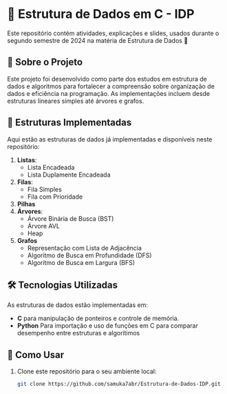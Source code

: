 # 🧩 Estrutura de Dados em C - IDP

Este repositório contém atividades, explicações e slides, usados durante o segundo semestre de 2024 na matéria de Estrutura de Dados 🚀

## 📝 Sobre o Projeto

Este projeto foi desenvolvido como parte dos estudos em estrutura de dados e algoritmos para fortalecer a compreensão sobre organização de dados e eficiência na programação. As implementações incluem desde estruturas lineares simples até árvores e grafos.

## 📂 Estruturas Implementadas

Aqui estão as estruturas de dados já implementadas e disponíveis neste repositório:

1. **Listas**:
   - Lista Encadeada
   - Lista Duplamente Encadeada
2. **Filas**:
   - Fila Simples
   - Fila com Prioridade
3. **Pilhas**
4. **Árvores**:
   - Árvore Binária de Busca (BST)
   - Árvore AVL
   - Heap
5. **Grafos**
   - Representação com Lista de Adjacência
   - Algoritmo de Busca em Profundidade (DFS)
   - Algoritmo de Busca em Largura (BFS)

## 🛠 Tecnologias Utilizadas

As estruturas de dados estão implementadas em:

- **C** para manipulação de ponteiros e controle de memória.
- **Python** Para importação e uso de funções em C para comparar desempenho entre estruturas e algorítimos

## 🚀 Como Usar

1. Clone este repositório para o seu ambiente local:

   ```bash
   git clone https://github.com/samuka7abr/Estrutura-de-Dados-IDP.git
